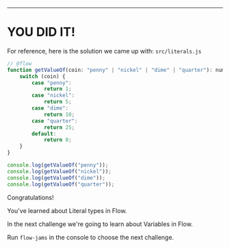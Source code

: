 ---

# YOU DID IT!

For reference, here is the solution we came up with:
`src/literals.js`
```js
// @flow
function getValueOf(coin: "penny" | "nickel" | "dime" | "quarter"): number {
    switch (coin) {
        case "penny":
            return 1;
        case "nickel":
            return 5;
        case "dime":
            return 10;
        case "quarter":
            return 25;
        default:
            return 0;
    }
}

console.log(getValueOf("penny"));
console.log(getValueOf("nickel"));
console.log(getValueOf("dime"));
console.log(getValueOf("quarter"));
```

Congratulations! 

You've learned about Literal types in Flow.

In the next challenge we're going to learn about Variables in Flow.

Run `flow-jams` in the console to choose the next challenge.
